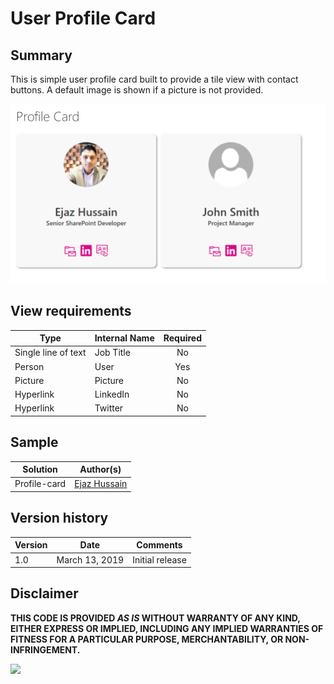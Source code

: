 # User Profile Card

## Summary
This is simple user profile card built to provide a tile view with contact buttons. A default image is shown if a picture is not provided.

![Screenshot](./assets/profile-card.png)

## View requirements

|Type|Internal Name|Required|
|---|---|:---:|
|Single line of text|Job Title|No|
|Person|User|Yes|
|Picture|Picture|No|
|Hyperlink|LinkedIn|No|
|Hyperlink|Twitter|No|

## Sample

Solution|Author(s)
--------|---------
Profile-card | [Ejaz Hussain](https://twitter.com/ejazhussain_)

## Version history

Version|Date|Comments
-------|----|--------
1.0|March 13, 2019|Initial release

## Disclaimer
**THIS CODE IS PROVIDED *AS IS* WITHOUT WARRANTY OF ANY KIND, EITHER EXPRESS OR IMPLIED, INCLUDING ANY IMPLIED WARRANTIES OF FITNESS FOR A PARTICULAR PURPOSE, MERCHANTABILITY, OR NON-INFRINGEMENT.**

<img src="https://telemetry.sharepointpnp.com/sp-dev-list-formatting/view-samples/profile-card" />
